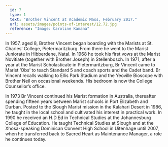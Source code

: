 ```yaml
---
  id: 7
  type: 1
  text: "Brother Vincent at Academic Mass, February 2017."
  url: assets/images/points-of-interest/12.72.jpg
  reference: "Image: Caroline Kamana"
---
```

In 1957, aged 8, Brother Vincent began boarding with the Marists at St. Charles’ College, Pietermaritzburg. From there he went to the Marist Juniorate in Hibberdene, Natal. In 1968 he took his first vows at the Marist Novitiate (together with Brother Joseph) in Stellenbosch. In 1971, after a year at the Marist Scholasticate in Pietermaritzburg, Br Vincent came to Marist ‘Obs’ to teach Standard 5 and coach sports and the Cadet band. Br Vincent recalls walking to Ellis Park Stadium and the Yeoville Bioscope with Brother Neil on occasional weekends. His bedroom is now the College Counsellor’s office. 

In 1973 Br Vincent continued his Marist formation in Australia, thereafter spending fifteen years between Marist schools in Port Elizabeth and Durban. Posted to the Slough Marist mission in the Kalahari Desert in 1986, he taught in the local school and cultivated his interest in practical work. In 1990 he received an H.D.Ed in Technical Studies at the Johannesburg College of Education. He taught Technical Studies at Slough and at the Xhosa-speaking Dominican Convent High School in Uitenhage until 2007, when he transferred back to Sacred Heart as Maintenance Manager, a role he continues today.

